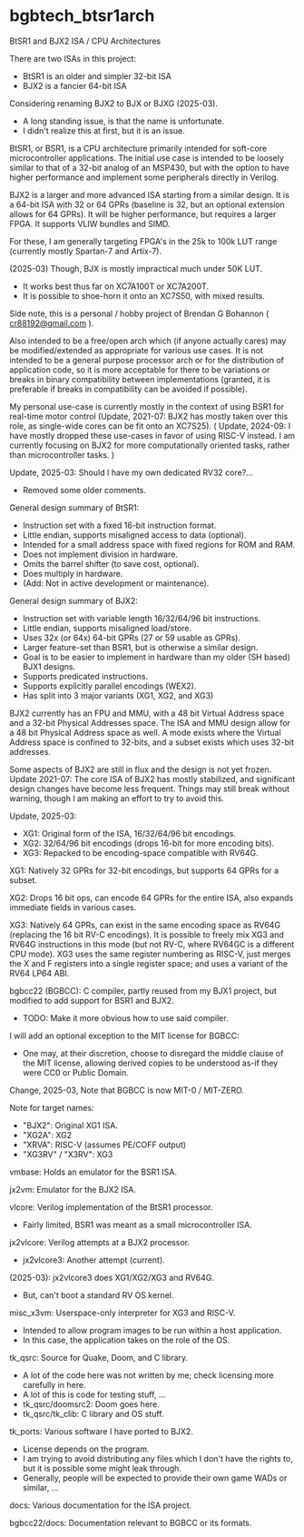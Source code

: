 # bgbtech_btsr1arch
BtSR1 and BJX2 ISA / CPU Architectures

There are two ISAs in this project:
* BtSR1 is an older and simpler 32-bit ISA
* BJX2 is a fancier 64-bit ISA

Considering renaming BJX2 to BJX or BJXG (2025-03).
* A long standing issue, is that the name is unfortunate.
* I didn't realize this at first, but it is an issue.


BtSR1, or BSR1, is a CPU architecture primarily intended for soft-core microcontroller applications.
The initial use case is intended to be loosely similar to that of a 32-bit analog of an MSP430, but with the option to
have higher performance and implement some peripherals directly in Verilog.

BJX2 is a larger and more advanced ISA starting from a similar design. It is a 64-bit ISA with 32 or 64 GPRs (baseline is 32, but an optional extension allows for 64 GPRs). It will be higher performance, but requires a larger FPGA. It supports VLIW bundles and SIMD.

For these, I am generally targeting FPGA's in the 25k to 100k LUT range (currently mostly Spartan-7 and Artix-7).

(2025-03) Though, BJX is mostly impractical much under 50K LUT.
* It works best thus far on XC7A100T or XC7A200T.
* It is possible to shoe-horn it onto an XC7S50, with mixed results.


Side note, this is a personal / hobby project of Brendan G Bohannon ( cr88192@gmail.com ).


Also intended to be a free/open arch which (if anyone actually cares) may be modified/extended as appropriate for various
use cases. It is not intended to be a general purpose processor arch or for the distribution of application code, so it is
more acceptable for there to be variations or breaks in binary compatibility between implementations (granted, it is
preferable if breaks in compatibility can be avoided if possible).

My personal use-case is currently mostly in the context of using BSR1 for real-time motor control (Update, 2021-07: BJX2 has mostly taken over this role, as single-wide cores can be fit onto an XC7S25). ( Update, 2024-09: I have mostly dropped these use-cases in favor of using RISC-V instead. I am currently focusing on BJX2 for more computationally oriented tasks, rather than microcontroller tasks. )

Update, 2025-03: Should I have my own dedicated RV32 core?...
* Removed some older comments.


General design summary of BtSR1:
* Instruction set with a fixed 16-bit instruction format.
* Little endian, supports misaligned access to data (optional).
* Intended for a small address space with fixed regions for ROM and RAM.
* Does not implement division in hardware.
* Omits the barrel shifter (to save cost, optional).
* Does multiply in hardware.
* (Add: Not in active development or maintenance).

General design summary of BJX2:
* Instruction set with variable length 16/32/64/96 bit instructions.
* Little endian, supports misaligned load/store.
* Uses 32x (or 64x) 64-bit GPRs (27 or 59 usable as GPRs).
* Larger feature-set than BSR1, but is otherwise a similar design.
* Goal is to be easier to implement in hardware than my older (SH based) BJX1 designs.
* Supports predicated instructions.
* Supports explicitly parallel encodings (WEX2).
* Has split into 3 major variants (XG1, XG2, and XG3)

BJX2 currently has an FPU and MMU, with a 48 bit Virtual Address space and a 32-bit Physical Addresses space. The ISA and MMU design allow for a 48 bit Physical Address space as well. A mode exists where the Virtual Address space is confined to 32-bits, and a subset exists which uses 32-bit addresses.

Some aspects of BJX2 are still in flux and the design is not yet frozen.
Update 2021-07: The core ISA of BJX2 has mostly stabilized, and significant design changes have become less frequent. Things may still break without warning, though I am making an effort to try to avoid this.

Update, 2025-03:
* XG1: Original form of the ISA, 16/32/64/96 bit encodings.
* XG2: 32/64/96 bit encodings (drops 16-bit for more encoding bits).
* XG3: Repacked to be encoding-space compatible with RV64G.

XG1: Natively 32 GPRs for 32-bit encodings, but supports 64 GPRs for a subset.

XG2: Drops 16 bit ops, can encode 64 GPRs for the entire ISA, also expands immediate fields in various cases.

XG3: Natively 64 GPRs, can exist in the same encoding space as RV64G (replacing the 16 bit RV-C encodings). It is possible to freely mix XG3 and RV64G instructions in this mode (but not RV-C, where RV64GC is a different CPU mode). XG3 uses the same register numbering as RISC-V, just merges the X and F registers into a single register space; and uses a variant of the RV64 LP64 ABI.


bgbcc22 (BGBCC): C compiler, partly reused from my BJX1 project, but modified to add support for BSR1 and BJX2.
* TODO: Make it more obvious how to use said compiler.

I will add an optional exception to the MIT license for BGBCC:
* One may, at their discretion, choose to disregard the middle clause of the MIT license, allowing derived copies to be understood as-if they were CC0 or Public Domain.

Change, 2025-03, Note that BGBCC is now MIT-0 / MIT-ZERO.

Note for target names:
* "BJX2": Original XG1 ISA.
* "XG2A": XG2
* "XRVA": RISC-V (assumes PE/COFF output)
* "XG3RV" / "X3RV": XG3



vmbase: Holds an emulator for the BSR1 ISA.

jx2vm: Emulator for the BJX2 ISA.

vlcore: Verilog implementation of the BtSR1 processor.
* Fairly limited, BSR1 was meant as a small microcontroller ISA.

jx2vlcore: Verilog attempts at a BJX2 processor.
* jx2vlcore3: Another attempt (current).

(2025-03): jx2vlcore3 does XG1/XG2/XG3 and RV64G.
* But, can't boot a standard RV OS kernel.

misc_x3vm: Userspace-only interpreter for XG3 and RISC-V.
* Intended to allow program images to be run within a host application.
* In this case, the application takes on the role of the OS.

tk_qsrc: Source for Quake, Doom, and C library.
* A lot of the code here was not written by me; check licensing more carefully in here.
* A lot of this is code for testing stuff, ...
* tk_qsrc/doomsrc2: Doom goes here.
* tk_qsrc/tk_clib: C library and OS stuff.

tk_ports: Various software I have ported to BJX2.
* License depends on the program.
* I am trying to avoid distributing any files which I don't have the rights to, but it is possible some might leak through.
* Generally, people will be expected to provide their own game WADs or similar, ...


docs: Various documentation for the ISA project.

bgbcc22/docs: Documentation relevant to BGBCC or its formats.

